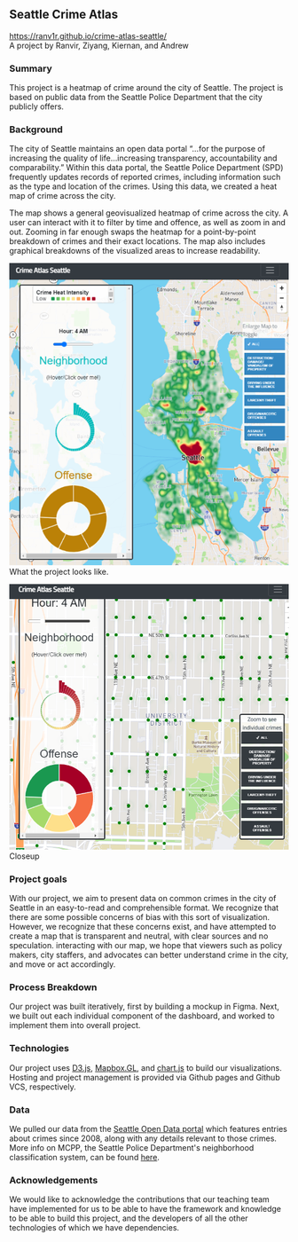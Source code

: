 ## Seattle Crime Atlas
https://ranv1r.github.io/crime-atlas-seattle/
<br>A project by Ranvir, Ziyang, Kiernan, and Andrew

### Summary
This project is a heatmap of crime around the city of Seattle. The project is based on public data from the Seattle Police Department that the city publicly offers.

### Background
The city of Seattle maintains an open data portal “…for the purpose of increasing the quality of life…increasing transparency, accountability and comparability.” Within this data portal, the Seattle Police Department (SPD) frequently updates records of reported crimes, including information such as the type and location of the crimes. Using this data, we created a heat map of crime across the city.

The map shows a general geovisualized heatmap of crime across the city. A user can interact with it to filter by time and offence, as well as zoom in and out. Zooming in far enough swaps the heatmap for a point-by-point breakdown of crimes and their exact locations. The map also includes graphical breakdowns of the visualized areas to increase readability.

![Screenshot of the project](assets/screencap.PNG)
What the project looks like.

![Closeup](assets/screencap2.PNG)
Closeup

### Project goals
With our project, we aim to present data on common crimes in the city of Seattle in an easy-to-read and comprehensible format. We recognize that there are some possible concerns of bias with this sort of visualization. However, we recognize that these concerns exist, and have attempted to create a map that is transparent and neutral, with clear sources and no speculation. interacting with our map, we hope that viewers such as policy makers, city staffers, and advocates can better understand crime in the city, and move or act accordingly.

### Process Breakdown
Our project was built iteratively, first by building a mockup in Figma. Next, we built out each individual component of the dashboard, and worked to implement them into overall project. 

### Technologies
Our project uses [D3.js](d3js), [Mapbox.GL](https://docs.mapbox.com/mapbox-gl-js/api/), and [chart.js](https://www.chartjs.org/docs/latest/) to build our visualizations. Hosting and project management is provided via Github pages and Github VCS, respectively. 

### Data
We pulled our data from the [Seattle Open Data portal](https://data.seattle.gov/Public-Safety/SPD-Crime-Data-2008-Present/tazs-3rd5) which features entries about crimes since 2008, along with any details relevant to those crimes. More info on MCPP, the Seattle Police Department's neighborhood classification system, can be found [here](http://seattle.gov/police/information-and-data/mcpp-about).

### Acknowledgements
We would like to acknowledge the contributions that our teaching team have implemented for us to be able to have the framework and knowledge to be able to build this project, and the developers of all the other technologies of which we have dependencies. 